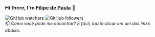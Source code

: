### Hi there, I'm [Filipe de Paula](https://www.linkedin.com/in/filipe-de-paula/) 👋
![GitHub watchers](https://img.shields.io/github/watchers/FilipedePaulaDev/FilipedePaulaDev?style=social)
![GitHub followers](https://img.shields.io/github/followers/FilipedePaulaDev?style=social)\
          📫 *Como você pode me encontrar? É fácil, basta clicar em um dos links abaixo:*




<!--
**FilipedePaulaDev/FilipedePaulaDev** is a ✨ _special_ ✨ repository because its `README.md` (this file) appears on your GitHub profile.

Here are some ideas to get you started:

- 🔭 I’m currently working on ...
- 🌱 I’m currently learning ...
- 👯 I’m looking to collaborate on ...
- 🤔 I’m looking for help with ...
- 💬 Ask me about ...
- 📫 How to reach me: ...
- 😄 Pronouns: ...
- ⚡ Fun fact: ...
-->
